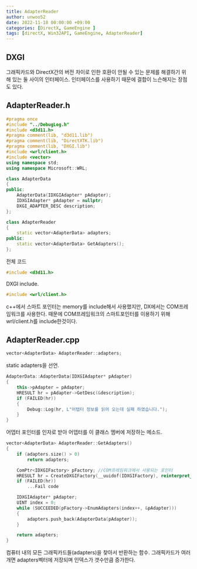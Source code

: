 ```yaml
---
title: AdapterReader
author: unwoo52
date: 2022-11-18 00:00:00 +09:00
categories: [DirectX, GameEngine ]
tags: [directX, Win32API, GameEngine, AdapterReader]
---
```


## DXGI

그래픽카드와 DirectX간의 버전 차이로 인한 호환이 안될 수 있는 문제를 해결하기 위해 있는 둘 사이의 인터페이스. 인터페이스를 사용하기 때문에 결합이 느슨해지는 장점도 있다.

## AdapterReader.h

```cpp
#pragma once
#include "../DebugLog.h"
#include <d3d11.h>
#pragma comment(lib, "d3d11.lib")
#pragma comment(lib, "DirectXTK.lib")
#pragma comment(lib, "DXGI.lib")
#include <wrl/client.h>
#include <vector>
using namespace std;
using namespace Microsoft::WRL;

class AdapterData
{
public:
	AdapterData(IDXGIAdapter* pAdapter);
	IDXGIAdapter* pAdapter = nullptr;
	DXGI_ADAPTER_DESC description;
};

class AdapterReader
{
	static vector<AdapterData> adapters;
public:
	static vector<AdapterData> GetAdapters();
};
```

전체 코드

```cpp
#include <d3d11.h>
```
DXGI include.

```cpp
#include <wrl/client.h>
```

c++에서 스마트 포인터는 memory를 include해서 사용했지만, DX에서는 COM프레임워크를 사용한다. 때문에 COM프레임워크의 스마트포인터를 이용하기 위해 wrl/client.h를 include한것이다.

## AdapterReader.cpp

```cpp
vector<AdapterData> AdapterReader::adapters;
```

static adapters을 선언.

```cpp
AdapterData::AdapterData(IDXGIAdapter* pAdapter)
{
	this->pAdapter = pAdapter;
	HRESULT hr = pAdapter->GetDesc(&description);
	if (FAILED(hr))
	{
		Debug::Log(hr, L"어탭터 정보를 읽어 오는데 실패 하였습니다.");
	}
}
```

어뎁터 포인터를 인자로 받아 어뎁터를 이 클래스 멤버에 저장하는 메소드.

```cpp
vector<AdapterData> AdapterReader::GetAdapters()
{
	if (adapters.size() > 0)
		return adapters;

	ComPtr<IDXGIFactory> pFactory; //COM프레임워크에서 사용되는 포인터
	HRESULT hr = CreateDXGIFactory(__uuidof(IDXGIFactory), reinterpret_cast<void**>(pFactory.GetAddressOf()));
	if (FAILED(hr)) 
    	...Fail code

	IDXGIAdapter* pAdapter;
	UINT index = 0;
	while (SUCCEEDED(pFactory->EnumAdapters(index++, &pAdapter)))
	{
		adapters.push_back(AdapterData(pAdapter));		
	}

	return adapters;
}
```

컴퓨터 내의 모든 그래픽카드들(adapters)을 찾아서 반환하는 함수. 그래픽카드가 여러개면 adapters벡터에 저장되며 인덱스가 갯수만큼 증가한다.




